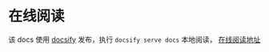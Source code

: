 
# 在线阅读
该 docs 使用 [docsify](https://docsify.js.org/) 发布，执行 `docsify serve docs` 本地阅读， [在线阅读地址](https://liming199323.github.io/review-notes/#/)